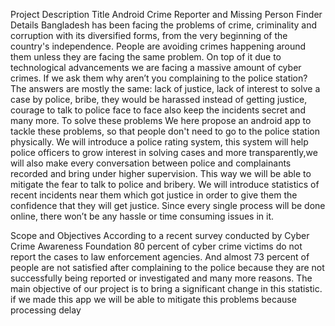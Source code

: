 Project Description
Title 
Android Crime Reporter and Missing Person Finder
Details
Bangladesh has been  facing  the  problems  of  crime,  criminality  and  corruption with its diversified forms, from the very beginning of the country's independence. People are avoiding crimes happening around them unless they are facing the same problem. On top of it due to technological advancements we are facing a massive amount of cyber crimes. If we ask them why aren’t you complaining to the police station? The answers are mostly the same: lack of justice, lack of interest to solve a case by police, bribe, they would be harassed instead of getting justice, courage to talk to police face to face also keep the incidents secret and many more. To solve these problems We here propose an android app to tackle these problems, 
so that people don't need to go to the police station physically. We will introduce a police rating system, this system will help police officers to grow interest in solving cases and more transparently,we will also make every conversation between police and complainants recorded and bring under higher supervision. This way we will be able to mitigate the fear to talk to police and bribery. We will introduce statistics of recent incidents near them which got justice in order to give them the confidence that they will get justice.  Since every single process will be done online, there won’t be any hassle or time consuming issues in it. 

Scope and Objectives
According to a recent survey conducted by Cyber Crime Awareness Foundation 80 percent of cyber crime victims do not report the cases to law enforcement agencies. And almost 73 percent of people are not satisfied after complaining to the police  because they are not successfully being reported or investigated and many more reasons. The main objective of our project is to bring a  significant change in this statistic. if we made this app we will be able to mitigate this problems because processing delay
